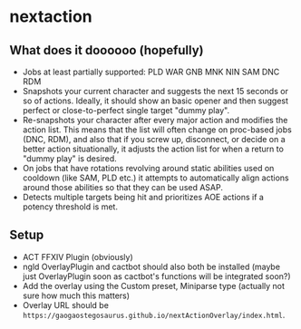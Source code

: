 # nextaction

## What does it doooooo (hopefully)

- Jobs at least partially supported: PLD WAR GNB MNK NIN SAM DNC RDM
- Snapshots your current character and suggests the next 15 seconds or so of actions. Ideally, it should show an basic opener and then suggest perfect or close-to-perfect single target "dummy play".
- Re-snapshots your character after every major action and modifies the action list. This means that the list will often change on proc-based jobs (DNC, RDM), and also that if you screw up, disconnect, or decide on a better action situationally, it adjusts the action list for when a return to "dummy play" is desired.
- On jobs that have rotations revolving around static abilities used on cooldown (like SAM, PLD etc.) it attempts to automatically align actions around those abilities so that they can be used ASAP.
- Detects multiple targets being hit and prioritizes AOE actions if a potency threshold is met.

## Setup

- ACT FFXIV Plugin (obviously)
- ngld OverlayPlugin and cactbot should also both be installed (maybe just OverlayPlugin soon as cactbot's functions will be integrated soon?)
- Add the overlay using the Custom preset, Miniparse type (actually not sure how much this matters)
- Overlay URL should be `https://gaogaostegosaurus.github.io/nextActionOverlay/index.html`.
